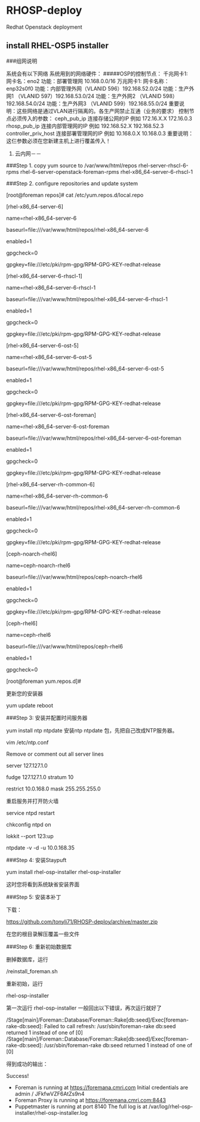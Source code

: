 # RHOSP-deploy
Redhat Openstack deployment 


## install RHEL-OSP5 installer

###组网说明

系统会有以下网络
   系统用到的网络硬件：
#####OSP的控制节点：
     千兆网卡1:
        网卡名：eno2
        功能：部署管理网 10.168.0.0/16
     万兆网卡1:
        网卡名称：enp32s0f0
        功能：内部管理外网（VLANID 596）192.168.52.0/24
        功能：生产外网1   （VLANID 597）192.168.53.0/24
        功能：生产外网2   （VLANID 598）192.168.54.0/24
        功能：生产外网3   （VLANID 599）192.168.55.0/24
        重要说明：这些网络是通过VLAN进行隔离的。各生产网禁止互通（业务的要求）
     控制节点必须传入的参数：
        ceph_pub_ip           连接存储公网的IP    例如 172.16.X.X   172.16.0.3
        rhosp_pub_ip          连接内部管理网的IP  例如 192.168.52.X 192.168.52.3
        controller_priv_host  连接部署管理网的IP  例如 10.168.0.X   10.168.0.3
        重要说明：这仨参数必须在您新建主机上进行覆盖传入！

   1. 云内网－－

###Step 1.
copy yum source to /var/www/html/repos
rhel-server-rhscl-6-rpms
rhel-6-server-openstack-foreman-rpms
rhel-x86_64-server-6-rhscl-1

###Step 2.
configure repositories and update system

[root@foreman repos]# cat /etc/yum.repos.d/local.repo

[rhel-x86_64-server-6]

name=rhel-x86_64-server-6

baseurl=file:///var/www/html/repos/rhel-x86_64-server-6

enabled=1

gpgcheck=0

gpgkey=file:///etc/pki/rpm-gpg/RPM-GPG-KEY-redhat-release



[rhel-x86_64-server-6-rhscl-1]

name=rhel-x86_64-server-6-rhscl-1

baseurl=file:///var/www/html/repos/rhel-x86_64-server-6-rhscl-1

enabled=1

gpgcheck=0

gpgkey=file:///etc/pki/rpm-gpg/RPM-GPG-KEY-redhat-release

[rhel-x86_64-server-6-ost-5]

name=rhel-x86_64-server-6-ost-5

baseurl=file:///var/www/html/repos/rhel-x86_64-server-6-ost-5

enabled=1

gpgcheck=0

gpgkey=file:///etc/pki/rpm-gpg/RPM-GPG-KEY-redhat-release



[rhel-x86_64-server-6-ost-foreman]

name=rhel-x86_64-server-6-ost-foreman

baseurl=file:///var/www/html/repos/rhel-x86_64-server-6-ost-foreman

enabled=1

gpgcheck=0

gpgkey=file:///etc/pki/rpm-gpg/RPM-GPG-KEY-redhat-release



[rhel-x86_64-server-rh-common-6]

name=rhel-x86_64-server-rh-common-6

baseurl=file:///var/www/html/repos/rhel-x86_64-server-rh-common-6

enabled=1

gpgcheck=0

gpgkey=file:///etc/pki/rpm-gpg/RPM-GPG-KEY-redhat-release



[ceph-noarch-rhel6]

name=ceph-noarch-rhel6

baseurl=file:///var/www/html/repos/ceph-noarch-rhel6

enabled=1

gpgcheck=0

gpgkey=file:///etc/pki/rpm-gpg/RPM-GPG-KEY-redhat-release



[ceph-rhel6]

name=ceph-rhel6

baseurl=file:///var/www/html/repos/ceph-rhel6

enabled=1

gpgcheck=0

[root@foreman yum.repos.d]# 

更新您的安装器

yum update
reboot

###Step 3: 安装并配置时间服务器

yum install ntp ntpdate
安装ntp ntpdate 包，先把自己改成NTP服务器。

vim /etc/ntp.conf

Remove or comment out all server lines

server 127.127.1.0

fudge 127.127.1.0 stratum 10

restrict 10.0.168.0 mask 255.255.255.0

重启服务并打开防火墙

service ntpd restart

chkconfig ntpd on

lokkit --port 123:up

 ntpdate -v -d -u 10.0.168.35


###Step 4: 安装Staypuft

yum install rhel-osp-installer
rhel-osp-installer

这时您将看到系统缺省安装界面

###Step 5: 安装本补丁

下载：

https://github.com/tonyli71/RHOSP-deploy/archive/master.zip

在您的根目录解压覆盖一些文件


###Step 6: 重新初始数据库

删掉数据库，运行 

/reinstall_foreman.sh 

重新初始，运行

rhel-osp-installer

第一次运行 rhel-osp-installer 一般回出以下错误，再次运行就好了

/Stage[main]/Foreman::Database/Foreman::Rake[db:seed]/Exec[foreman-rake-db:seed]: Failed to call refresh: /usr/sbin/foreman-rake db:seed returned 1 instead of one of [0]
 /Stage[main]/Foreman::Database/Foreman::Rake[db:seed]/Exec[foreman-rake-db:seed]: /usr/sbin/foreman-rake db:seed returned 1 instead of one of [0]

得到成功的输出：

Success!
  * Foreman is running at https://foremana.cmri.com
      Initial credentials are admin / JFkfwVZF6AtZs9n4
  * Foreman Proxy is running at https://foremana.cmri.com:8443
  * Puppetmaster is running at port 8140
  The full log is at /var/log/rhel-osp-installer/rhel-osp-installer.log

